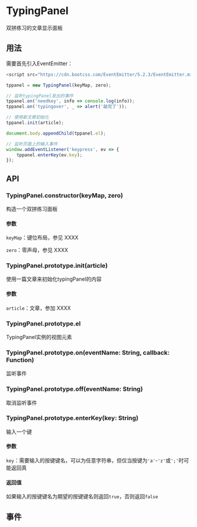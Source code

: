 # TypingPanel

双拼练习的文章显示面板

## 用法

需要首先引入EventEmitter：

```js
<script src="https://cdn.bootcss.com/EventEmitter/5.2.3/EventEmitter.min.js"></script>
```

```js
tppanel = new TypingPanel(keyMap, zero);

// 监听typingPanel发出的事件
tppanel.on('needkey', info => console.log(info));
tppanel.on('typingover', _ => alert('敲完了'));

// 使用新文章初始化
tppanel.init(article);

document.body.appendChild(tppanel.el);

// 监听页面上的输入事件
window.addEventListener('keypress', ev => {
    tppanel.enterKey(ev.key);
});
```

## API

### TypingPanel.constructor(keyMap, zero)

构造一个双拼练习面板

#### 参数

`keyMap`：键位布局，参见 XXXX

`zero`：零声母，参见 XXXX


### TypingPanel.prototype.init(article)

使用一篇文章来初始化typingPanel的内容

#### 参数

`article`：文章，参加 XXXX


### TypingPanel.prototype.el

TypingPanel实例的视图元素


### TypingPanel.prototype.on(eventName: String, callback: Function)

监听事件


### TypingPanel.prototype.off(eventName: String)

取消监听事件


### TypingPanel.prototype.enterKey(key: String)

输入一个键

#### 参数

`key`：需要输入的按键键名，可以为任意字符串，但仅当按键为`'a'`-`'z'`或`';'`时可能返回真

#### 返回值

如果输入的按键键名为期望的按键键名则返回`true`，否则返回`false`


## 事件